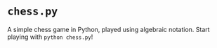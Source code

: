 # `chess.py`
A simple chess game in Python, played using algebraic notation. Start playing with `python chess.py`!